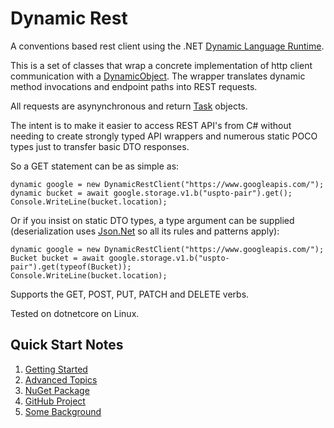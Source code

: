 # Dynamic Rest

A conventions based rest client using the .NET 
[Dynamic Language Runtime](http://msdn.microsoft.com/en-us/library/dd233052(v=vs.110).aspx).

This is a set of classes that wrap a concrete implementation of http client communication with a
[DynamicObject](http://msdn.microsoft.com/en-us/library/system.dynamic.dynamicobject(v=vs.110).aspx).
The wrapper translates dynamic method invocations and endpoint paths into REST requests.

All requests are asynynchronous and return [Task](https://msdn.microsoft.com/en-us/library/system.threading.tasks.task(v=vs.110).aspx) objects.

The intent is to make it easier to access REST API's from C# without needing to create strongly typed API wrappers and
numerous static POCO types just to transfer basic DTO responses.

So a GET statement can be as simple as:

    dynamic google = new DynamicRestClient("https://www.googleapis.com/");
    dynamic bucket = await google.storage.v1.b("uspto-pair").get();
    Console.WriteLine(bucket.location);

Or if you insist on static DTO types, a type argument can be supplied (deserialization uses [Json.Net](http://json.codeplex.com/) so all its rules and patterns apply):

    dynamic google = new DynamicRestClient("https://www.googleapis.com/");
    Bucket bucket = await google.storage.v1.b("uspto-pair").get(typeof(Bucket));
    Console.WriteLine(bucket.location);

Supports the GET, POST, PUT, PATCH and DELETE verbs.

Tested on dotnetcore on Linux.

## Quick Start Notes

1. [Getting Started](articles/getting-started.md)
1. [Advanced Topics](articles/advanced.md)
1. [NuGet Package](https://www.nuget.org/packages/DynamicRestProxy/)
1. [GitHub Project](https://github.com/dkackman/DynamicRestProxy/)
1. [Some Background](https://www.codeproject.com/Articles/762189/A-Dynamic-Rest-Client-Proxy-with-the-DLR)